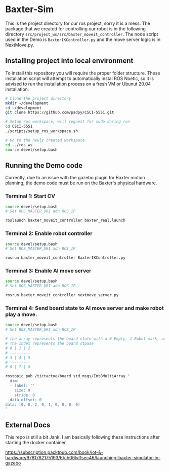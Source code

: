 # Baxter-Sim

This is the project directory for our ros project, sorry it is a mess. The package that we created for controlling our robot is in the following directory `src/project_ws/src/baxter_moveit_controller`. The node script used in the Demo is `BaxterIKController.py` and the move server logic is in NextMove.py.

## Installing project into local environment
To install this repository you will require the proper folder structure. These installation script will attempt to automatically instal ROS Noetic, so it is advised to run the installation process on a fresh VM or Ubunut 20.04 installation.
``` Bash
# Clone the project directory
mkdir ~/development
cd ~/development
git clone https://github.com/padpy/CSCI-5551.git

# Setup ros workspace, will request for sudo during run
cd CSCI-5551
./scripts/setup_ros_workspace.sh

# Go to the newly created workspace
cd ../ros_ws
source devel/setup.bash
```

## Running the Demo code
Currently, due to an issue with the gazebo plugin for Baxter motion planning, the demo code must be run on the Baxter's physical hardware.
### Terminal 1: Start CV
```bash
source devel/setup.bash
# Set ROS_MASTER_URI adn ROS_IP

roslaunch baxter_moveit_controller baxter_real.launch
```

### Terminal 2: Enable robot controller
```bash
source devel/setup.bash
# Set ROS_MASTER_URI adn ROS_IP

rosrun baxter_moveit_controller BaxterIKController.py
```

### Terminal 3: Enable AI move server
```bash
source devel/setup.bash
# Set ROS_MASTER_URI adn ROS_IP

rosrun baxter_moveit_controller nextmove_server.py
```

### Terminal 4: Send board state to AI move server and make robot play a move.
```bash
source devel/setup.bash
# Set ROS_MASTER_URI adn ROS_IP

# the array represents the board state with a 0 Empty, 1 Robot mark, and 2 the Player mark.
# The index represents the board stpase
# 0 | 1 | 2
# ---------
# 3 | 4 | 5
# ---------
# 6 | 7 | 8

rostopic pub /tictactoe/board std_msgs/Int8MultiArray "
  dim:
  - label: ''
    size: 9
    stride: 0
  data_offset: 0
data: [0, 0, 2, 0, 1, 0, 0, 0, 0] 
"
```

## External Docs
This repo is still a bit Jank. I am basically following these instructions after starting the docker container.

https://subscription.packtpub.com/book/iot-&-hardware/9781782175193/6/ch06lvl1sec46/launching-baxter-simulator-in-gazebo
